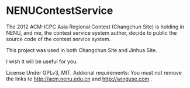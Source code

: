 NENUContestService
==================

The 2012 ACM-ICPC Asia Regional Contest (Changchun Site) is holding in NENU, and me, the contest service system author, decide to public the source code of the contest service system. 

This project was used in both Changchun Site and Jinhua Site.

I wish it will be useful for you.

License Under GPLv3, MIT. Addional requirements: You must not remove the links to http://acm.nenu.edu.cn and http://winguse.com .